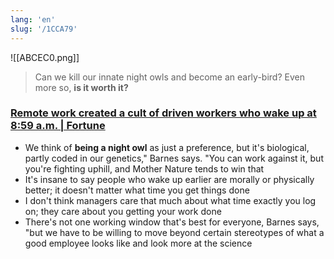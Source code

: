```yaml
---
lang: 'en'
slug: '/1CCA79'
---
```


![[ABCEC0.png]]

> Can we kill our innate night owls and become an early-bird?
> Even more so, **is it worth it?**

### [Remote work created a cult of driven workers who wake up at 8:59 a.m. | Fortune](https://fortune.com/2022/10/23/waking-up-one-minute-before-remote-job/)

- We think of **being a night owl** as just a preference, but it's biological, partly coded in our genetics," Barnes says. "You can work against it, but you're fighting uphill, and Mother Nature tends to win that
- It's insane to say people who wake up earlier are morally or physically better; it doesn't matter what time you get things done
- I don't think managers care that much about what time exactly you log on; they care about you getting your work done
- There's not one working window that's best for everyone, Barnes says, "but we have to be willing to move beyond certain stereotypes of what a good employee looks like and look more at the science
